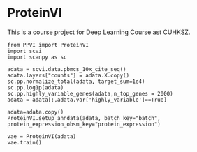 # ProteinVI

This is a course project for Deep Learning Course ast CUHKSZ.



```
from PPVI import ProteinVI
import scvi
import scanpy as sc

adata = scvi.data.pbmcs_10x_cite_seq()
adata.layers["counts"] = adata.X.copy()
sc.pp.normalize_total(adata, target_sum=1e4)
sc.pp.log1p(adata)
sc.pp.highly_variable_genes(adata,n_top_genes = 2000)
adata = adata[:,adata.var['highly_variable']==True]

adata=adata.copy()
ProteinVI.setup_anndata(adata, batch_key="batch", protein_expression_obsm_key="protein_expression")

vae = ProteinVI(adata)
vae.train() 
```

